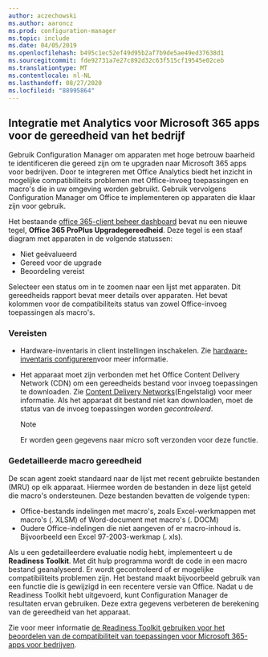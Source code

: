 ```yaml
---
author: aczechowski
ms.author: aaroncz
ms.prod: configuration-manager
ms.topic: include
ms.date: 04/05/2019
ms.openlocfilehash: b495c1ec52ef49d95b2af7b9de5ae49ed37638d1
ms.sourcegitcommit: fde92731a7e27c892d32c63f515cf19545e02ceb
ms.translationtype: MT
ms.contentlocale: nl-NL
ms.lasthandoff: 08/27/2020
ms.locfileid: "88995864"
---
```

## <a name="integration-with-analytics-for-microsoft-365-apps-for-enterprise-readiness"></a><a name="bkmk_o365"></a> Integratie met Analytics voor Microsoft 365 apps voor de gereedheid van het bedrijf
<!--3735402-->

Gebruik Configuration Manager om apparaten met hoge betrouw baarheid te identificeren die gereed zijn om te upgraden naar Microsoft 365 apps voor bedrijven. Door te integreren met Office Analytics biedt het inzicht in mogelijke compatibiliteits problemen met Office-invoeg toepassingen en macro's die in uw omgeving worden gebruikt. Gebruik vervolgens Configuration Manager om Office te implementeren op apparaten die klaar zijn voor gebruik. 

Het bestaande [office 365-client beheer dashboard](../../../../../sum/deploy-use/office-365-dashboard.md#bkmk_o365_readiness) bevat nu een nieuwe tegel, **Office 365 ProPlus Upgradegereedheid**. Deze tegel is een staaf diagram met apparaten in de volgende statussen:
- Niet geëvalueerd
- Gereed voor de upgrade
- Beoordeling vereist

Selecteer een status om in te zoomen naar een lijst met apparaten. Dit gereedheids rapport bevat meer details over apparaten. Het bevat kolommen voor de compatibiliteits status van zowel Office-invoeg toepassingen als macro's. 


### <a name="prerequisites"></a>Vereisten

- Hardware-inventaris in client instellingen inschakelen. Zie [hardware-inventaris configureren](../../../../clients/manage/inventory/configure-hardware-inventory.md)voor meer informatie.  

- Het apparaat moet zijn verbonden met het Office Content Delivery Network (CDN) om een gereedheids bestand voor invoeg toepassingen te downloaden. Zie [Content Delivery Networks](/office365/enterprise/content-delivery-networks)(Engelstalig) voor meer informatie. Als het apparaat dit bestand niet kan downloaden, moet de status van de invoeg toepassingen worden *gecontroleerd*.  

    > [!Note]  
    > Er worden geen gegevens naar micro soft verzonden voor deze functie.  


### <a name="detailed-macro-readiness"></a><a name="bkmk_ort"></a> Gedetailleerde macro gereedheid

De scan agent zoekt standaard naar de lijst met recent gebruikte bestanden (MRU) op elk apparaat. Hiermee worden de bestanden in deze lijst geteld die macro's ondersteunen. Deze bestanden bevatten de volgende typen:
- Office-bestands indelingen met macro's, zoals Excel-werkmappen met macro's (. XLSM) of Word-document met macro's (. DOCM)  
- Oudere Office-indelingen die niet aangeven of er macro-inhoud is. Bijvoorbeeld een Excel 97-2003-werkmap (. xls).

Als u een gedetailleerdere evaluatie nodig hebt, implementeert u de **Readiness Toolkit**. Met dit hulp programma wordt de code in een macro bestand geanalyseerd. Er wordt gecontroleerd of er mogelijke compatibiliteits problemen zijn. Het bestand maakt bijvoorbeeld gebruik van een functie die is gewijzigd in een recentere versie van Office. Nadat u de Readiness Toolkit hebt uitgevoerd, kunt Configuration Manager de resultaten ervan gebruiken. Deze extra gegevens verbeteren de berekening van de gereedheid van het apparaat.

Zie voor meer informatie [de Readiness Toolkit gebruiken voor het beoordelen van de compatibiliteit van toepassingen voor Microsoft 365-apps voor bedrijven](https://aka.ms/readinesstoolkit).

